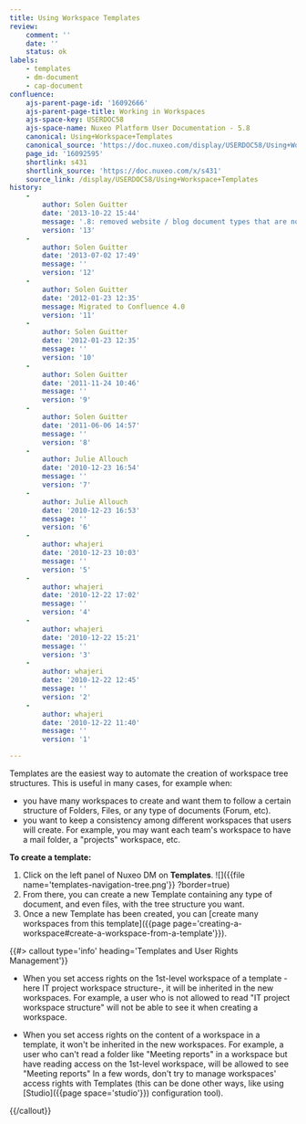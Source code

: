 ```yaml
---
title: Using Workspace Templates
review:
    comment: ''
    date: ''
    status: ok
labels:
    - templates
    - dm-document
    - cap-document
confluence:
    ajs-parent-page-id: '16092666'
    ajs-parent-page-title: Working in Workspaces
    ajs-space-key: USERDOC58
    ajs-space-name: Nuxeo Platform User Documentation - 5.8
    canonical: Using+Workspace+Templates
    canonical_source: 'https://doc.nuxeo.com/display/USERDOC58/Using+Workspace+Templates'
    page_id: '16092595'
    shortlink: s431
    shortlink_source: 'https://doc.nuxeo.com/x/s431'
    source_link: /display/USERDOC58/Using+Workspace+Templates
history:
    - 
        author: Solen Guitter
        date: '2013-10-22 15:44'
        message: '.8: removed website / blog document types that are now in an addo'
        version: '13'
    - 
        author: Solen Guitter
        date: '2013-07-02 17:49'
        message: ''
        version: '12'
    - 
        author: Solen Guitter
        date: '2012-01-23 12:35'
        message: Migrated to Confluence 4.0
        version: '11'
    - 
        author: Solen Guitter
        date: '2012-01-23 12:35'
        message: ''
        version: '10'
    - 
        author: Solen Guitter
        date: '2011-11-24 10:46'
        message: ''
        version: '9'
    - 
        author: Solen Guitter
        date: '2011-06-06 14:57'
        message: ''
        version: '8'
    - 
        author: Julie Allouch
        date: '2010-12-23 16:54'
        message: ''
        version: '7'
    - 
        author: Julie Allouch
        date: '2010-12-23 16:53'
        message: ''
        version: '6'
    - 
        author: whajeri
        date: '2010-12-23 10:03'
        message: ''
        version: '5'
    - 
        author: whajeri
        date: '2010-12-22 17:02'
        message: ''
        version: '4'
    - 
        author: whajeri
        date: '2010-12-22 15:21'
        message: ''
        version: '3'
    - 
        author: whajeri
        date: '2010-12-22 12:45'
        message: ''
        version: '2'
    - 
        author: whajeri
        date: '2010-12-22 11:40'
        message: ''
        version: '1'

---
```

Templates are the easiest way to automate the creation of workspace tree structures. This is useful in many cases, for example when:

*   you have many workspaces to create and want them to follow a certain structure of Folders, Files, or any type of documents (Forum, etc).
*   you want to keep a consistency among different workspaces that users will create. For example, you may want each team's workspace to have a mail folder, a "projects" workspace, etc.

**To create a template:**

1.  Click on the left panel of Nuxeo DM on **Templates**.
    ![]({{file name='templates-navigation-tree.png'}} ?border=true)
2.  From there, you can create a new Template containing any type of document, and even files, with the tree structure you want.
3.  Once a new Template has been created, you can [create many workspaces from this template]({{page page='creating-a-workspace#create-a-workspace-from-a-template'}}).

{{#> callout type='info' heading='Templates and User Rights Management'}}

*   When you set access rights on the 1st-level workspace of a template - here IT project workspace structure-, it will be inherited in the new workspaces. For example, a user who is not allowed to read "IT project workspace structure" will not be able to see it when creating a workspace.

*   When you set access rights on the content of a workspace in a template, it won't be inherited in the new workspaces. For example, a user who can't read a folder like "Meeting reports" in a workspace but have reading access on the 1st-level workspace, will be allowed to see "Meeting reports"
    In a few words, don't try to manage workspaces' access rights with Templates (this can be done other ways, like using [Studio]({{page space='studio'}}) configuration tool).

{{/callout}}